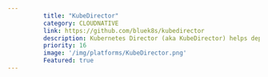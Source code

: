 ```yaml
---
          title: "KubeDirector"
          category: CLOUDNATIVE
          link: https://github.com/bluek8s/kubedirector
          description: Kubernetes Director (aka KubeDirector) helps deploying and managing stateful applications on Kubernetes.
          priority: 16
          image: '/img/platforms/KubeDirector.png'
          Featured: true
---
```

          